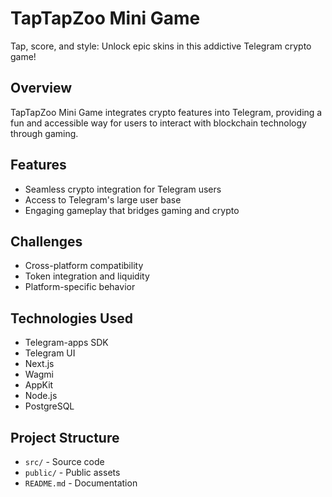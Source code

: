 # TapTapZoo Mini Game

Tap, score, and style: Unlock epic skins in this addictive Telegram crypto game!

## Overview
TapTapZoo Mini Game integrates crypto features into Telegram, providing a fun and accessible way for users to interact with blockchain technology through gaming.

## Features
- Seamless crypto integration for Telegram users
- Access to Telegram's large user base
- Engaging gameplay that bridges gaming and crypto

## Challenges
- Cross-platform compatibility
- Token integration and liquidity
- Platform-specific behavior

## Technologies Used
- Telegram-apps SDK
- Telegram UI
- Next.js
- Wagmi
- AppKit
- Node.js
- PostgreSQL

## Project Structure
- `src/` - Source code
- `public/` - Public assets
- `README.md` - Documentation
